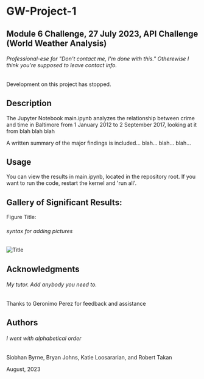 # GW-Project-1
## Module 6 Challenge, 27 July 2023, API Challenge (World Weather Analysis)

###### Professional-ese for "Don't contact me, I'm done with this." Otherewise I think you're supposed to leave contact info.

Development on this project has stopped.

## Description

The Jupyter Notebook main.ipynb analyzes the relationship between crime and time in Baltimore from 1 January 2012 to 2 September 2017, looking at it from blah blah blah

A written summary of the major findings is included... blah... blah... blah...

## Usage

You can view the results in main.ipynb, located in the repository root. If you want to run the code, restart the kernel and 'run all'.

## Gallery of Significant Results:

Figure Title:

###### syntax for adding pictures

![Title](Images/Fig1.png)

## Acknowledgments

###### My tutor. Add anybody you need to.

Thanks to Geronimo Perez for feedback and assistance

## Authors

###### I went with alphabetical order

Siobhan Byrne, Bryan Johns, Katie Loosararian, and Robert Takan

August, 2023
